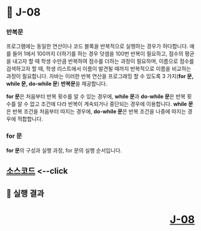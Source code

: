 # 📖 J-08

### 반복문

프로그램에는 동일한 연산이나 코드 블록을 반복적으로 실행하는 경우가 허다합니다. 예를 들어 1에서 100까지 더하기를 하는 경우 덧셈을 100번 반복이 필요하고, 
점수의 평균을 내고자 할 때 학생 수만큼 반복하여 점수를 더하는 과정이 필요하며, 이름으로 점수를 검색하고자 할 때, 학생 리스트에서 이름이 발견될 때까지 반복적으로 이름을 
비교하는 과정이 필요합니다. 자바는 이러한 반복 연산을 프로그래밍 할 수 있도록 3 가지(**for 문, while 문,  do-while 문**) **반복문**을 제공합니다.

**for 문**은 처음부터 반복 횟수를 알 수 있는 경우에, **while 문**과 **do-while 문**은 반복 횟수를 알 수 없고 조건에 다라 반복이 계속되거나 중단되는 경우에 이용합니다.
**while 문**은 반복 조건을 처음부터 따지는 경우에, **do-while 문**은 반복 조건을 나중에 따지는 경우에 적합합니다.

### for 문

**for 문**의 구성과 실행 과정, for 문의 실행 순서입니다.




[소스코드](./J08_1.java) <--click
---


📘 실행 결과
---


# <p align="right">[J-08](./J_08.md)</p>
